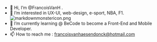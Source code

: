 - 👋 Hi, I’m @FrancoisVanH .
- 👀 I’m interested in UX-UI, web-design, e-sport, NBA, F1. ![markdownmonstericon.png](https://www.codewars.com/users/FrancoisVanH/badges/micro) 
- 🌱 I’m currently learning @ BeCode to become a Front-End and Mobile Developer. 
- 📫 How to reach me : francoisvanhaesendonck@hotmail.com


<!---
FrancoisVanH/FrancoisVanH is a ✨ special ✨ repository because its `README.md` (this file) appears on your GitHub profile.
You can click the Preview link to take a look at your changes.
--->
